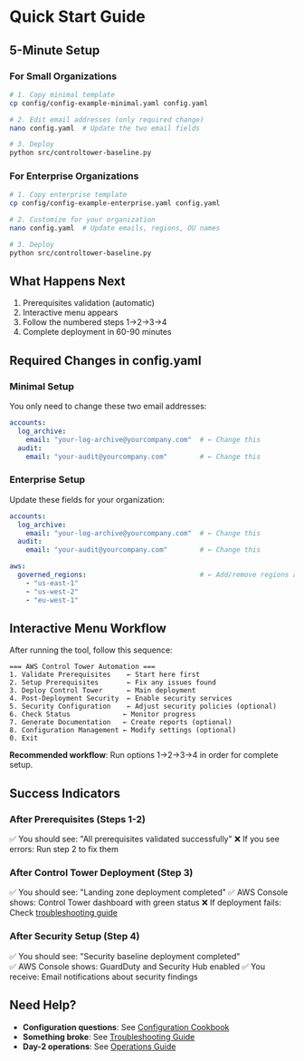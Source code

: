 # Quick Start Guide

## 5-Minute Setup

### For Small Organizations
```bash
# 1. Copy minimal template
cp config/config-example-minimal.yaml config.yaml

# 2. Edit email addresses (only required change)
nano config.yaml  # Update the two email fields

# 3. Deploy
python src/controltower-baseline.py
```

### For Enterprise Organizations  
```bash
# 1. Copy enterprise template
cp config/config-example-enterprise.yaml config.yaml

# 2. Customize for your organization
nano config.yaml  # Update emails, regions, OU names

# 3. Deploy
python src/controltower-baseline.py
```

## What Happens Next
1. Prerequisites validation (automatic)
2. Interactive menu appears
3. Follow the numbered steps 1→2→3→4
4. Complete deployment in 60-90 minutes

## Required Changes in config.yaml

### Minimal Setup
You only need to change these two email addresses:
```yaml
accounts:
  log_archive:
    email: "your-log-archive@yourcompany.com"  # ← Change this
  audit:
    email: "your-audit@yourcompany.com"        # ← Change this
```

### Enterprise Setup
Update these fields for your organization:
```yaml
accounts:
  log_archive:
    email: "your-log-archive@yourcompany.com"  # ← Change this
  audit:
    email: "your-audit@yourcompany.com"        # ← Change this

aws:
  governed_regions:                            # ← Add/remove regions as needed
    - "us-east-1"
    - "us-west-2" 
    - "eu-west-1"
```

## Interactive Menu Workflow

After running the tool, follow this sequence:

```
=== AWS Control Tower Automation ===
1. Validate Prerequisites    ← Start here first
2. Setup Prerequisites       ← Fix any issues found  
3. Deploy Control Tower      ← Main deployment
4. Post-Deployment Security  ← Enable security services
5. Security Configuration    ← Adjust security policies (optional)
6. Check Status             ← Monitor progress
7. Generate Documentation   ← Create reports (optional)
8. Configuration Management ← Modify settings (optional)
0. Exit
```

**Recommended workflow**: Run options 1→2→3→4 in order for complete setup.

## Success Indicators

### After Prerequisites (Steps 1-2)
✅ You should see: "All prerequisites validated successfully"
❌ If you see errors: Run step 2 to fix them

### After Control Tower Deployment (Step 3)  
✅ You should see: "Landing zone deployment completed"
✅ AWS Console shows: Control Tower dashboard with green status
❌ If deployment fails: Check [troubleshooting guide](docs/TROUBLESHOOTING.md)

### After Security Setup (Step 4)
✅ You should see: "Security baseline deployment completed"  
✅ AWS Console shows: GuardDuty and Security Hub enabled
✅ You receive: Email notifications about security findings

## Need Help?

- **Configuration questions**: See [Configuration Cookbook](docs/CONFIGURATION-COOKBOOK.md)
- **Something broke**: See [Troubleshooting Guide](docs/TROUBLESHOOTING.md)
- **Day-2 operations**: See [Operations Guide](docs/OPERATIONS.md)
